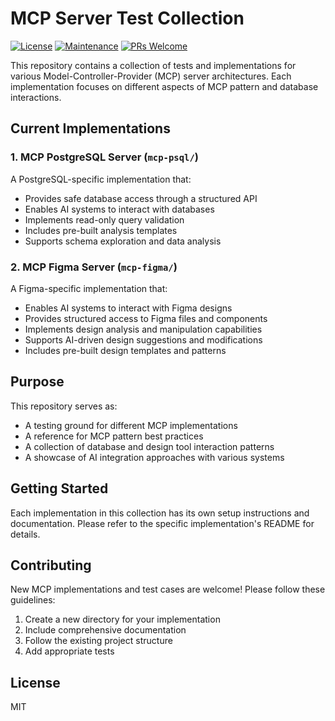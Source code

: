 # MCP Server Test Collection
[![License](https://img.shields.io/badge/License-MIT-green)](https://opensource.org/licenses/MIT)
[![Maintenance](https://img.shields.io/badge/Maintained-Yes-brightgreen)]()
[![PRs Welcome](https://img.shields.io/badge/PRs-Welcome-brightgreen)]()

This repository contains a collection of tests and implementations for various Model-Controller-Provider (MCP) server architectures. Each implementation focuses on different aspects of MCP pattern and database interactions.

## Current Implementations

### 1. MCP PostgreSQL Server (`mcp-psql/`)
A PostgreSQL-specific implementation that:
- Provides safe database access through a structured API
- Enables AI systems to interact with databases
- Implements read-only query validation
- Includes pre-built analysis templates
- Supports schema exploration and data analysis

### 2. MCP Figma Server (`mcp-figma/`)
A Figma-specific implementation that:
- Enables AI systems to interact with Figma designs
- Provides structured access to Figma files and components
- Implements design analysis and manipulation capabilities
- Supports AI-driven design suggestions and modifications
- Includes pre-built design templates and patterns

## Purpose

This repository serves as:
- A testing ground for different MCP implementations
- A reference for MCP pattern best practices
- A collection of database and design tool interaction patterns
- A showcase of AI integration approaches with various systems

## Getting Started

Each implementation in this collection has its own setup instructions and documentation. Please refer to the specific implementation's README for details.

## Contributing

New MCP implementations and test cases are welcome! Please follow these guidelines:
1. Create a new directory for your implementation
2. Include comprehensive documentation
3. Follow the existing project structure
4. Add appropriate tests

## License

MIT
